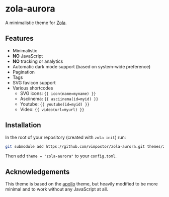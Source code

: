 # zola-aurora

A minimalistic theme for [Zola](https://www.getzola.org/).

## Features

- Minimalistic
- **NO** JavaScript
- **NO** tracking or analytics
- Automatic dark mode support (based on system-wide preference)
- Pagination
- Tags
- SVG favicon support
- Various shortcodes
	- SVG icons: `{{ icon(name=myname) }}`
	- Asciinema: `{{ asciinema(id=myid) }}`
	- Youtube: `{{ youtube(id=myid) }}`
	- Video: `{{ video(url=myurl) }}`

## Installation

In the root of your repository (created with `zola init`) run:

```bash
git submodule add https://github.com/vimpostor/zola-aurora.git themes/zola-aurora
```

Then add `theme = "zola-aurora"` to your `config.toml`.

## Acknowledgements

This theme is based on the [apollo](https://github.com/not-matthias/apollo) theme, but heavily modified to be more minimal and to work without any JavaScript at all.
